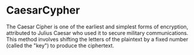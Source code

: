 # CaesarCypher
The Caesar Cipher is one of the earliest and simplest  forms of encryption, attributed to Julius Caesar who  used it to secure military communications. This method  involves shifting the letters of the plaintext by a fixed  number (called the "key") to produce the ciphertext. 

